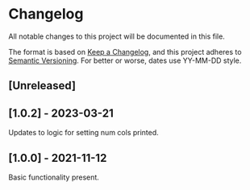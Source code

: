 # Changelog

All notable changes to this project will be documented in this file.

The format is based on [Keep a Changelog](https://keepachangelog.com/en/1.0.0/),
and this project adheres to [Semantic Versioning](https://semver.org/spec/v2.0.0.html).
For better or worse, dates use YY-MM-DD style.

## [Unreleased]

## [1.0.2] - 2023-03-21
Updates to logic for setting num cols printed.

## [1.0.0] - 2021-11-12
Basic functionality present.
